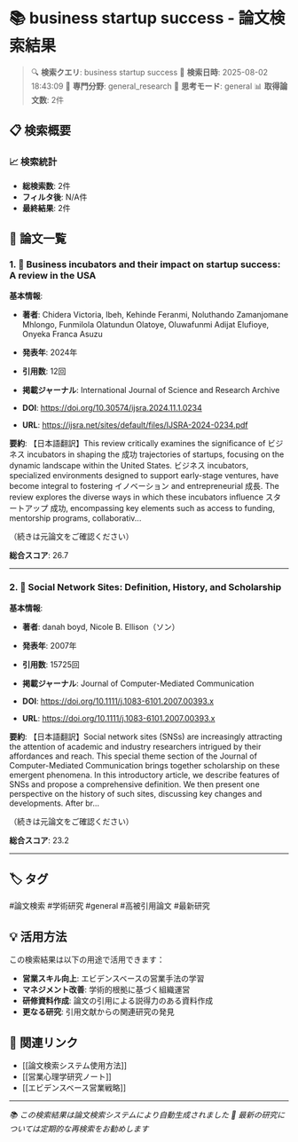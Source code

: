 # 📚 business startup success - 論文検索結果

> 🔍 **検索クエリ**: business startup success
> 📅 **検索日時**: 2025-08-02 18:43:09
> 🎯 **専門分野**: general_research
> 🧠 **思考モード**: general
> 📊 **取得論文数**: 2件

## 📋 検索概要

### 📈 検索統計
- **総検索数**: 2件
- **フィルタ後**: N/A件
- **最終結果**: 2件

## 📄 論文一覧

### 1. 📄 Business incubators and their impact on startup success: A review in the USA

**基本情報**:
- **著者**: Chidera Victoria, Ibeh, Kehinde Feranmi, Noluthando Zamanjomane Mhlongo, Funmilola Olatundun Olatoye, Oluwafunmi Adijat Elufioye, Onyeka Franca Asuzu
- **発表年**: 2024年
- **引用数**: 12回
- **掲載ジャーナル**: International Journal of Science and Research Archive

- **DOI**: https://doi.org/10.30574/ijsra.2024.11.1.0234
- **URL**: https://ijsra.net/sites/default/files/IJSRA-2024-0234.pdf

**要約**: 
【日本語翻訳】This review critically examines the significance of ビジネス incubators in shaping the 成功 trajectories of startups, focusing on the dynamic landscape within the United States. ビジネス incubators, specialized environments designed to support early-stage ventures, have become integral to fostering イノベーション and entrepreneurial 成長. The review explores the diverse ways in which these incubators influence スタートアップ 成功, encompassing key elements such as access to funding, mentorship programs, collaborativ...

（続きは元論文をご確認ください）

**総合スコア**: 26.7

---

### 2. 📄 Social Network Sites: Definition, History, and Scholarship

**基本情報**:
- **著者**: danah boyd, Nicole B. Ellison（ソン）
- **発表年**: 2007年
- **引用数**: 15725回
- **掲載ジャーナル**: Journal of Computer-Mediated Communication

- **DOI**: https://doi.org/10.1111/j.1083-6101.2007.00393.x
- **URL**: https://doi.org/10.1111/j.1083-6101.2007.00393.x

**要約**: 
【日本語翻訳】Social network sites (SNSs) are increasingly attracting the attention of academic and industry researchers intrigued by their affordances and reach. This special theme section of the Journal of Computer-Mediated Communication brings together scholarship on these emergent phenomena. In this introductory article, we describe features of SNSs and propose a comprehensive definition. We then present one perspective on the history of such sites, discussing key changes and developments. After br...

（続きは元論文をご確認ください）

**総合スコア**: 23.2

---


## 🏷️ タグ

#論文検索 #学術研究 #general #高被引用論文 #最新研究

## 💡 活用方法

この検索結果は以下の用途で活用できます：

- **営業スキル向上**: エビデンスベースの営業手法の学習
- **マネジメント改善**: 学術的根拠に基づく組織運営
- **研修資料作成**: 論文の引用による説得力のある資料作成
- **更なる研究**: 引用文献からの関連研究の発見

## 🔗 関連リンク

- [[論文検索システム使用方法]]
- [[営業心理学研究ノート]]
- [[エビデンスベース営業戦略]]

---

*📚 この検索結果は論文検索システムにより自動生成されました*
*🔄 最新の研究については定期的な再検索をお勧めします*
